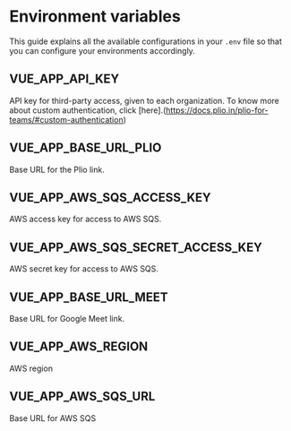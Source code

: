 # Environment variables
This guide explains all the available configurations in your `.env` file so that you can configure your environments accordingly.

## VUE_APP_API_KEY
API key for third-party access, given to each organization. To know more about custom authentication, click [here].(https://docs.plio.in/plio-for-teams/#custom-authentication)

## VUE_APP_BASE_URL_PLIO
Base URL for the Plio link.

## VUE_APP_AWS_SQS_ACCESS_KEY
AWS access key for access to AWS SQS.

## VUE_APP_AWS_SQS_SECRET_ACCESS_KEY
AWS secret key for access to AWS SQS.

## VUE_APP_BASE_URL_MEET
Base URL for Google Meet link.

## VUE_APP_AWS_REGION
AWS region

## VUE_APP_AWS_SQS_URL
Base URL for AWS SQS